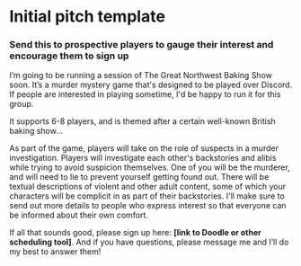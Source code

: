 # Initial pitch template
### Send this to prospective players to gauge their interest and encourage them to sign up

I’m going to be running a session of The Great Northwest Baking Show soon.  It’s a murder mystery game that's designed to be played over Discord.  If people are interested in playing sometime, I'd be happy to run it for this group.

It supports 6-8 players, and is themed after a certain well-known British baking show...

As part of the game, players will take on the role of suspects in a murder investigation.  Players will investigate each other's backstories and alibis while trying to avoid suspicion themselves.  One of you will be the murderer, and will need to lie to prevent yourself getting found out.
There will be textual descriptions of violent and other adult content, some of which your characters will be complicit in as part of their backstories.  I'll make sure to send out more details to people who express interest so that everyone can be informed about their own comfort.

If all that sounds good, please sign up here: **[link to Doodle or other scheduling tool]**. And if you have questions, please message me and I’ll do my best to answer them!

